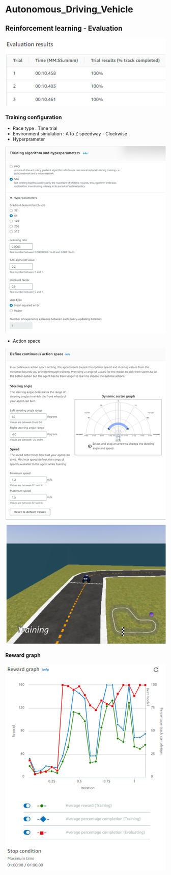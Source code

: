 # Autonomous_Driving_Vehicle

## Reinforcement learning - Evaluation

<p align="center">
<img width="550" src="../../image/Evaluation_v2.png">
</p>

### Training configuration  

- Race type : Time trial  
- Environment simulation : A to Z speedway - Clockwise  
- Hyperprameter  
<p align="center">
<img width="550" src="../../image/hyperparameter_v2.png">
</p>

- Action space 
<p align="center">
<img width="550" src="../../image/action_space_v2.png">
</p>

<p align="center">
<img width="550" src="../../image/training_v2.png">
</p>

### Reward graph  

<p align="center">
<img width="550" src="../../image/Reward_Graph_v2.png">
</p>